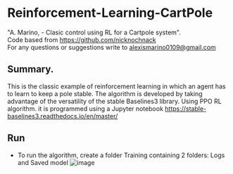 # Reinforcement-Learning-CartPole

"A. Marino, - Clasic control using RL for a Cartpole system".  
Code based from https://github.com/nicknochnack  
For any questions or suggestions write to alexismarino0109@gmail.com

## Summary.
This is the classic example of reinforcement learning in which an agent has to learn to keep a pole stable. The algorithm is developed by taking advantage of the versatility of the stable Baselines3 library. Using PPO RL algorithm. it is programmed using a Jupyter notebook 
https://stable-baselines3.readthedocs.io/en/master/

## Run
- To run the algorithm,  create a folder Training containing 2 folders: Logs and Saved model
![image](https://github.com/fercho-0109/Reinforcement-Learning-CartPole/assets/40362695/6e90d48b-4a90-45e7-943f-be3dbbd4f918)
